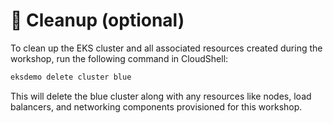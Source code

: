 # 🧹 Cleanup (optional)

To clean up the EKS cluster and all associated resources created during the workshop, run the following command in CloudShell:

```bash
eksdemo delete cluster blue
```

This will delete the blue cluster along with any resources like nodes, load balancers, and networking components provisioned for this workshop.
